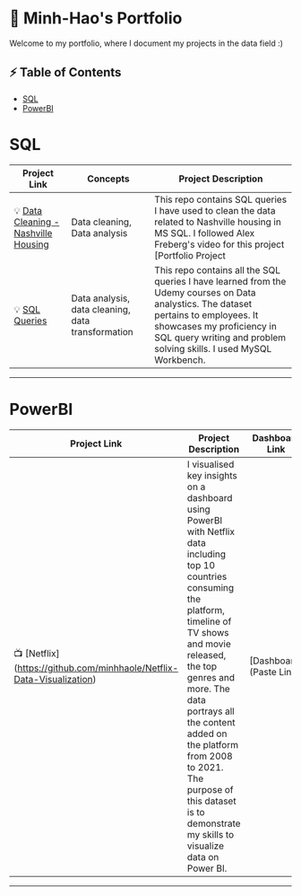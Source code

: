 # 🔭 Minh-Hao's Portfolio 

Welcome to my portfolio, where I document my projects in the data field :) 

 ## ⚡ Table of Contents
- [SQL](#sql)
- [PowerBI](#powerbi)

# SQL

| Project Link | Concepts | Project Description | 
|---|---|---|
| 💡 [Data Cleaning - Nashville Housing](https://github.com/minhhaole/Data-Portfolio) | Data cleaning, Data analysis | This repo contains SQL queries I have used to clean the data related to Nashville housing in MS SQL. I followed Alex Freberg's video for this project [Portfolio Project | Data Cleaning in SQL] (https://www.youtube.com/watch?v=8rO7ztF4NtU&ab_channel=AlexTheAnalyst). |  
| 💡 [SQL Queries](https://github.com/minhhaole/SQL-Queries---Udemy) | Data analysis, data cleaning, data transformation | This repo contains all the SQL queries I have learned from the Udemy courses on Data analystics. The dataset pertains to employees. It showcases my proficiency in SQL query writing and problem solving skills. I used MySQL Workbench. |

***

# PowerBI

| Project Link | Project Description | Dashboard Link |
|---|---|---|
| 📺 [Netflix] (https://github.com/minhhaole/Netflix-Data-Visualization) | I visualised key insights on a dashboard using PowerBI with Netflix data including top 10 countries consuming the platform, timeline of TV shows and movie released, the top genres and more. The data portrays all the content added on the platform from 2008 to 2021. The purpose of this dataset is to demonstrate my skills to visualize data on Power BI. | [Dashboard](Paste Link) |


***
